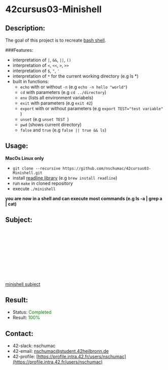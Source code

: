 # 42cursus03-Minishell
## Description:
The goal of this project is to recreate [bash shell](https://en.wikipedia.org/wiki/Bash_(Unix_shell)).

###Features:
- interpretation of `|`, `&&`, `||`, `()`
- interpretation of `<`, `<<`, `>`, `>>`
- interpretation of `$`, `"`, `'`
- interpretation of `*` for the current working directory (e.g ls *)
- built in functions:
    - `echo` with or without `-n`           (e.g `echo -n hello "world"`)
    - `cd` with parameters                  (e.g `cd ../directory`)
    - `env`                                 (lists all environment variabels)
    - `exit` with parameters                (e.g `exit 42`)
    - `export` with or without parameters   (e.g `export TEST="test variable" `)
    - `unset`                               (e.g `unset TEST `)
    - `pwd`                                 (shows current directory)
    - `false` and `true`                    (e.g `false || true && ls`)

## Usage:
**MacOs Linux only**
- `git clone --recursive https://github.com/nschumac/42cursus03-Minishell.git`
- install [readline library](https://tiswww.case.edu/php/chet/readline/rltop.html) (e.g `brew install readline`)
- run `make` in cloned repository
- execute `./minishell`

**you are now in a shell and can execute most commands (e.g ls -a | grep a | cat)**
## Subject:
<object data="https://github.com/nschumac/42cursus03-Minishell/blob/master/subject/minishell-en.pdf" type="application/pdf" width="700px" height="700px">
    <embed src="https://github.com/nschumac/42cursus03-Minishell/blob/master/subject/minishell-en.pdf">
        <p><a href="https://github.com/nschumac/42cursus03-Minishell/blob/master/subject/minishell-en.pdf">minishell subject</a></p>
    </embed>
</object>

## Result:
- Status: <span style="color:green">Completed</span>
- Result: <span style="color:green">100%</span>

## Contact:
- 42-slack: nschumac
- 42-email: nschumac@student.42heilbronn.de
- 42-profile: [https://profile.intra.42.fr/users/nschumac](https://profile.intra.42.fr/users/nschumac)

